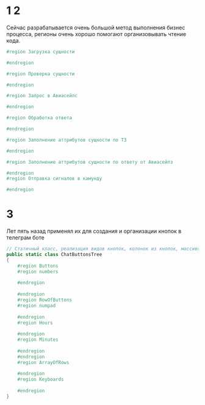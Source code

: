 # 1 2 
Сейчас разрабатывается очень большой метод выполнения бизнес процесса, регионы очень хорошо помогают организовывать чтение кода.

```cs
#region Загрузка сущности

#endregion

#region Проверка сущности

#endregion

#region Запрос в Авиасейлс

#endregion

#region Обработка ответа

#endregion

#region Заполнение аттрибутов сущности по ТЗ

#endregion

#region Заполнение аттрибутов сущности по ответу от Авиасейлз

#endregion
#region Отправка сигналов в камунду

#endregion
```

# 3
Лет пять назад применял их для создания и организации кнопок в телеграм боте
```cs
// Статичный класс, реализация видов кнопок, колонок из кнопок, массивов колонок и самих клавиатур, состоящих из массивов.
public static class ChatButtonsTree
{
    #region Buttons
    #region numbers
    
    #endregion
    
    #endregion
    #region RowOfButtons
    #region numpad
    
    #endregion
    #region Hours
    
    #endregion
    #region Minutes
    
    #endregion
    #endregion
    #region ArrayOfRows
    
    #endregion
    #region Keyboards
    
    #endregion
}

```
